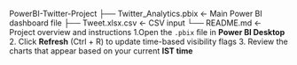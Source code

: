 PowerBI-Twitter-Project
├── Twitter_Analytics.pbix ← Main Power BI dashboard file
├── Tweet.xlsx.csv ← CSV input 
└── README.md ← Project overview and instructions
1.Open the `.pbix` file in **Power BI Desktop**
2. Click **Refresh** (Ctrl + R) to update time-based visibility flags
3. Review the charts that appear based on your current **IST time**
